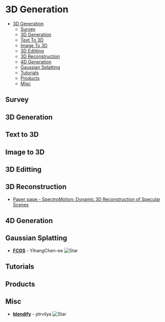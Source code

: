 # 3D Generation

- [3D Generation](#3d-generation)
  - [Survey](#survey)
  - [3D Generation](#3d-generation)
  - [Text To 3D](#text-to-3d)
  - [Image To 3D](#image-to-3d)
  - [3D Editting](#3d-editting)
  - [3D Reconstruction](#3d-reconstruction)
  - [4D Generation](#4d-generation)
  - [Gaussian Splatting](#gaussian-splatting)
  - [Tutorials](#tutorials)
  - [Products](#products)
  - [Misc](#misc)


## Survey


## 3D Generation


## Text to 3D


## Image to 3D


## 3D Editting


## 3D Reconstruction

- [Paper page - SpectroMotion: Dynamic 3D Reconstruction of Specular Scenes](https://huggingface.co/papers/2410.17249)

## 4D Generation


## Gaussian Splatting

- [**FCGS**](https://github.com/YihangChen-ee/FCGS) - YihangChen-ee ![Star](https://img.shields.io/github/stars/YihangChen-ee/FCGS.svg?style=social&label=Star)

## Tutorials


## Products


## Misc

- [**blendify**](https://github.com/ptrvilya/blendify) - ptrvilya ![Star](https://img.shields.io/github/stars/ptrvilya/blendify.svg?style=social&label=Star)